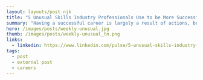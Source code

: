 ```yaml
---
layout: layouts/post.njk
title: "5 Unusual Skills Industry Professionals Use to be More Successful in their Careers"
summary: "Having a successful career is largely a result of actions, but also your re-action to opportunities and challenges that come along the way. In order to be successful you need to master techniques that really work. Let's take a look at what really works for professionals."
hero: /images/posts/weekly-unusual.jpg
thumb: /images/posts/weekly-unusual_tn.png
links:
  - linkedin: https://www.linkedin.com/pulse/5-unusual-skills-industry-professionals-use-more-ray-villalobos
tags:
  - post
  - external post
  - careers
---
```

